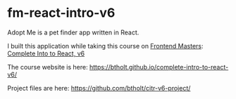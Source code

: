 # fm-react-intro-v6

Adopt Me is a pet finder app written in React.

I built this application while taking this course on
[Frontend Masters](https://frontendmasters.com/): [Complete Into to React,
v6](https://frontendmasters.com/courses/complete-react-v6/)

The course website is here: https://btholt.github.io/complete-intro-to-react-v6/

Project files are here: https://github.com/btholt/citr-v6-project/
